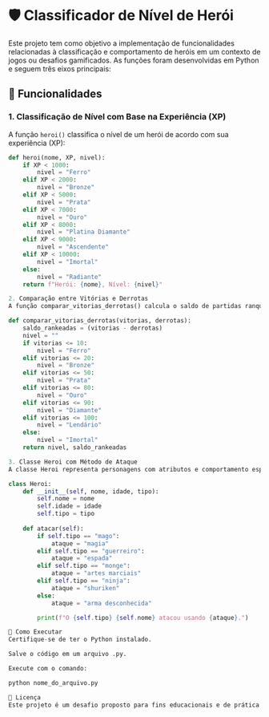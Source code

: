 # 🛡️ Classificador de Nível de Herói

Este projeto tem como objetivo a implementação de funcionalidades relacionadas à classificação e comportamento de heróis em um contexto de jogos ou desafios gamificados. As funções foram desenvolvidas em Python e seguem três eixos principais:

## 📌 Funcionalidades

### 1. Classificação de Nível com Base na Experiência (XP)

A função `heroi()` classifica o nível de um herói de acordo com sua experiência (XP):

```python
def heroi(nome, XP, nivel):
    if XP < 1000:
        nivel = "Ferro"
    elif XP < 2000:
        nivel = "Bronze"
    elif XP < 5000:
        nivel = "Prata"
    elif XP < 7000:
        nivel = "Ouro"
    elif XP < 8000:
        nivel = "Platina Diamante"
    elif XP < 9000:
        nivel = "Ascendente"
    elif XP < 10000:
        nivel = "Imortal"
    else:
        nivel = "Radiante"
    return f"Herói: {nome}, Nível: {nivel}"

2. Comparação entre Vitórias e Derrotas
A função comparar_vitorias_derrotas() calcula o saldo de partidas ranqueadas (vitórias - derrotas) e classifica o jogador conforme o número de vitórias:

def comparar_vitorias_derrotas(vitorias, derrotas):
    saldo_rankeadas = (vitorias - derrotas)
    nivel = ""    
    if vitorias <= 10:
        nivel = "Ferro"
    elif vitorias <= 20:
        nivel = "Bronze"
    elif vitorias <= 50:
        nivel = "Prata"
    elif vitorias <= 80:
        nivel = "Ouro"
    elif vitorias <= 90:
        nivel = "Diamante"
    elif vitorias <= 100:
        nivel = "Lendário"
    else:
        nivel = "Imortal"        
    return nivel, saldo_rankeadas

3. Classe Heroi com Método de Ataque
A classe Heroi representa personagens com atributos e comportamento específico de ataque, dependendo do tipo de herói:

class Heroi:
    def __init__(self, nome, idade, tipo):
        self.nome = nome
        self.idade = idade
        self.tipo = tipo
        
    def atacar(self):
        if self.tipo == "mago":
            ataque = "magia"
        elif self.tipo == "guerreiro":
            ataque = "espada"
        elif self.tipo == "monge":
            ataque = "artes marciais"
        elif self.tipo == "ninja":
            ataque = "shuriken"
        else:
            ataque = "arma desconhecida"

        print(f"O {self.tipo} {self.nome} atacou usando {ataque}.")

🚀 Como Executar
Certifique-se de ter o Python instalado.

Salve o código em um arquivo .py.

Execute com o comando:

python nome_do_arquivo.py

📄 Licença
Este projeto é um desafio proposto para fins educacionais e de prática em lógica de programação com Python.